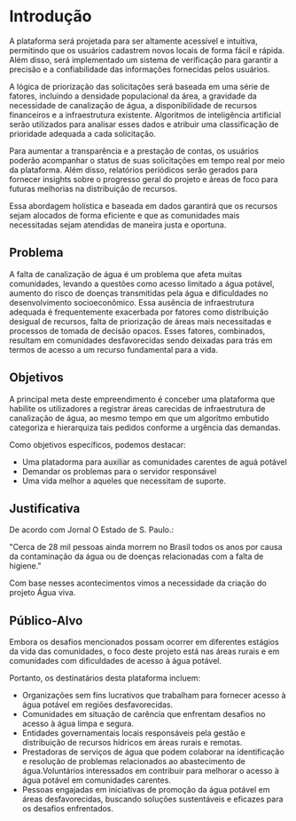 # Introdução

A plataforma será projetada para ser altamente acessível e intuitiva, permitindo que os usuários cadastrem novos locais de forma fácil e rápida. Além disso, será implementado um sistema de verificação para garantir a precisão e a confiabilidade das informações fornecidas pelos usuários.

A lógica de priorização das solicitações será baseada em uma série de fatores, incluindo a densidade populacional da área, a gravidade da necessidade de canalização de água, a disponibilidade de recursos financeiros e a infraestrutura existente. Algoritmos de inteligência artificial serão utilizados para analisar esses dados e atribuir uma classificação de prioridade adequada a cada solicitação.

Para aumentar a transparência e a prestação de contas, os usuários poderão acompanhar o status de suas solicitações em tempo real por meio da plataforma. Além disso, relatórios periódicos serão gerados para fornecer insights sobre o progresso geral do projeto e áreas de foco para futuras melhorias na distribuição de recursos.

Essa abordagem holística e baseada em dados garantirá que os recursos sejam alocados de forma eficiente e que as comunidades mais necessitadas sejam atendidas de maneira justa e oportuna. 


## Problema


A falta de canalização de água é um problema que afeta muitas comunidades, levando a questões como acesso limitado a água potável, aumento do risco de doenças transmitidas pela água e dificuldades no desenvolvimento socioeconômico. Essa ausência de infraestrutura adequada é frequentemente exacerbada por fatores como distribuição desigual de recursos, falta de priorização de áreas mais necessitadas e processos de tomada de decisão opacos. Esses fatores, combinados, resultam em comunidades desfavorecidas sendo deixadas para trás em termos de acesso a um recurso fundamental para a vida.


## Objetivos

A principal meta deste empreendimento é conceber uma plataforma que habilite os utilizadores a registrar áreas carecidas de infraestrutura de canalização de água, ao mesmo tempo em que um algoritmo embutido categoriza e hierarquiza tais pedidos conforme a urgência das demandas.

Como objetivos específicos, podemos destacar:
<ul>
<li>Uma platadorma para auxiliar as comunidades carentes de aguá potável</li>
<li>Demandar os problemas para o servidor responsável</li>
<li>Uma vida melhor a aqueles que necessitam de suporte.</li>
</ul>


## Justificativa

De acordo com Jornal O Estado de S. Paulo.:

"Cerca de 28 mil pessoas ainda morrem no Brasil todos os anos por causa da contaminação da água ou de doenças relacionadas com a falta de higiene."

Com base nesses acontecimentos vimos a necessidade da criação do projeto Água viva.


## Público-Alvo


Embora os desafios mencionados possam ocorrer em diferentes estágios da vida das comunidades, o foco deste projeto está nas áreas rurais e em comunidades com dificuldades de acesso à água potável.

Portanto, os destinatários desta plataforma incluem:
<ul>
<li>Organizações sem fins lucrativos que trabalham para fornecer acesso à água potável em regiões desfavorecidas.</li>
<li>Comunidades em situação de carência que enfrentam desafios no acesso à água limpa e segura.</li>
<li>Entidades governamentais locais responsáveis pela gestão e distribuição de recursos hídricos em áreas rurais e remotas.</li>
<li>Prestadoras de serviços de água que podem colaborar na identificação e resolução de problemas relacionados ao abastecimento de água.Voluntários interessados em contribuir para melhorar o acesso à água potável em comunidades carentes.</li>
<li>Pessoas engajadas em iniciativas de promoção da água potável em áreas desfavorecidas, buscando soluções sustentáveis e eficazes para os desafios enfrentados.</li>
</ul>
